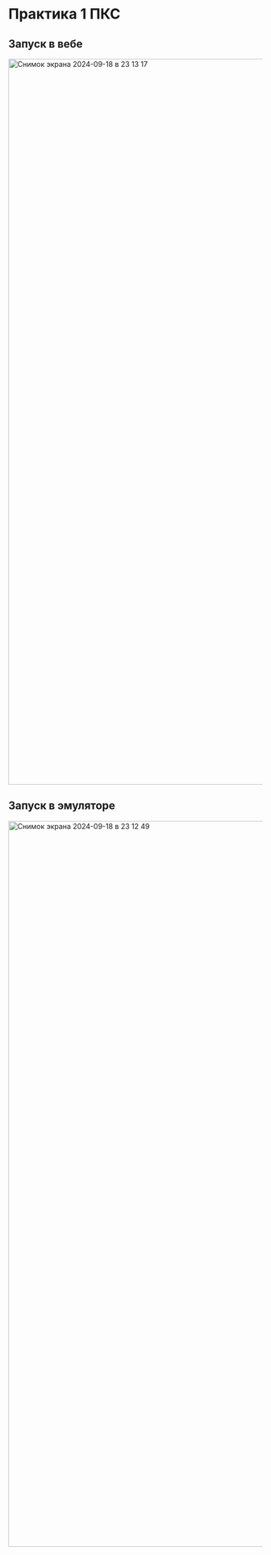 # Практика 1 ПКС

## Запуск в вебе

<img width="1440" alt="Снимок экрана 2024-09-18 в 23 13 17" src="https://github.com/user-attachments/assets/4e79cbfe-439f-431e-95ab-b3b554398736">

## Запуск в эмуляторе

<img width="1440" alt="Снимок экрана 2024-09-18 в 23 12 49" src="https://github.com/user-attachments/assets/ef581b71-53d7-4720-9faf-48880ab58ce3">

